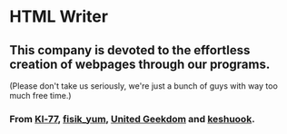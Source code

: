 # HTML Writer
## This company is devoted to the effortless creation of webpages through our programs.
(Please don't take us seriously, we're just a bunch of guys with way too much free time.)
### From <a href="https://github.com/kl-77">Kl-77</a>, <a href="https://github.com/fisik_yum">fisik_yum</a>, <a href="https://github.com/united-geekdom">United Geekdom</a> and <a href="https://github.com/keshuook">keshuook</a>.

